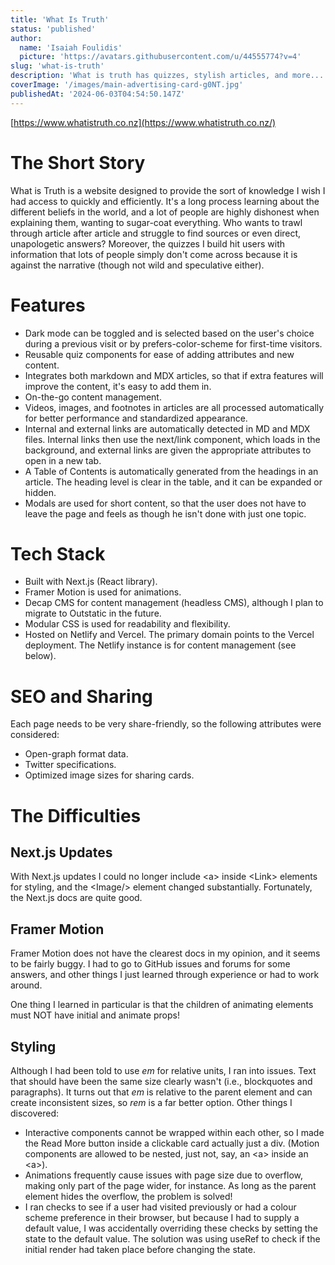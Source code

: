 ```yaml
---
title: 'What Is Truth'
status: 'published'
author:
  name: 'Isaiah Foulidis'
  picture: 'https://avatars.githubusercontent.com/u/44555774?v=4'
slug: 'what-is-truth'
description: 'What is truth has quizzes, stylish articles, and more...'
coverImage: '/images/main-advertising-card-g0NT.jpg'
publishedAt: '2024-06-03T04:54:50.147Z'
---
```



[https://www.whatistruth.co.nz](https://www.whatistruth.co.nz/)

# The Short Story

What is Truth is a website designed to provide the sort of knowledge I wish I had access to quickly and efficiently. It's a long process learning about the different beliefs in the world, and a lot of people are highly dishonest when explaining them, wanting to sugar-coat everything. Who wants to trawl through article after article and struggle to find sources or even direct, unapologetic answers? Moreover, the quizzes I build hit users with information that lots of people simply don't come across because it is against the narrative (though not wild and speculative either).

# Features

- Dark mode can be toggled and is selected based on the user's choice during a previous visit or by prefers-color-scheme for first-time visitors.
- Reusable quiz components for ease of adding attributes and new content.
- Integrates both markdown and MDX articles, so that if extra features will improve the content, it's easy to add them in.
- On-the-go content management.
- Videos, images, and footnotes in articles are all processed automatically for better performance and standardized appearance.
- Internal and external links are automatically detected in MD and MDX files. Internal links then use the next/link component, which loads in the background, and external links are given the appropriate attributes to open in a new tab.
- A Table of Contents is automatically generated from the headings in an article. The heading level is clear in the table, and it can be expanded or hidden.
- Modals are used for short content, so that the user does not have to leave the page and feels as though he isn't done with just one topic.

# Tech Stack

- Built with Next.js (React library).
- Framer Motion is used for animations.
- Decap CMS for content management (headless CMS), although I plan to migrate to Outstatic in the future.
- Modular CSS is used for readability and flexibility.
- Hosted on Netlify and Vercel. The primary domain points to the Vercel deployment. The Netlify instance is for content management (see below).

# SEO and Sharing

Each page needs to be very share-friendly, so the following attributes were considered:

- Open-graph format data.
- Twitter specifications.
- Optimized image sizes for sharing cards.

# The Difficulties

## Next.js Updates

With Next.js updates I could no longer include &lt;a&gt; inside &lt;Link&gt; elements for styling, and the &lt;Image/&gt; element changed substantially. Fortunately, the Next.js docs are quite good.

## Framer Motion

Framer Motion does not have the clearest docs in my opinion, and it seems to be fairly buggy. I had to go to GitHub issues and forums for some answers, and other things I just learned through experience or had to work around.

One thing I learned in particular is that the children of animating elements must NOT have initial and animate props!

## Styling

Although I had been told to use *em* for relative units, I ran into issues. Text that should have been the same size clearly wasn't (i.e., blockquotes and paragraphs). It turns out that *em* is relative to the parent element and can create inconsistent sizes, so *rem* is a far better option. Other things I discovered:

- Interactive components cannot be wrapped within each other, so I made the Read More button inside a clickable card actually just a div. (Motion components are allowed to be nested, just not, say, an &lt;a&gt; inside an &lt;a&gt;).
- Animations frequently cause issues with page size due to overflow, making only part of the page wider, for instance. As long as the parent element hides the overflow, the problem is solved!
- I ran checks to see if a user had visited previously or had a colour scheme preference in their browser, but because I had to supply a default value, I was accidentally overriding these checks by setting the state to the default value. The solution was using useRef to check if the initial render had taken place before changing the state.